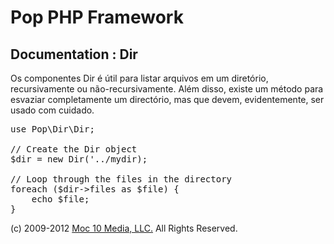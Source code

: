 Pop PHP Framework
=================

Documentation : Dir
-------------------

Os componentes Dir é útil para listar arquivos em um diretório, recursivamente ou não-recursivamente. Além disso, existe um método para esvaziar completamente um directório, mas que devem, evidentemente, ser usado com cuidado.

<pre>
use Pop\Dir\Dir;

// Create the Dir object
$dir = new Dir('../mydir);

// Loop through the files in the directory
foreach ($dir->files as $file) {
    echo $file;
}
</pre>

(c) 2009-2012 [Moc 10 Media, LLC.](http://www.moc10media.com) All Rights Reserved.
